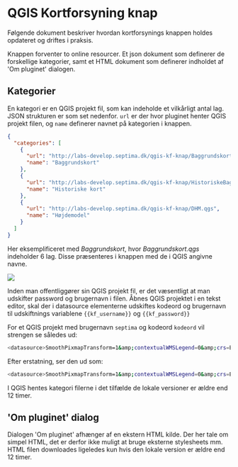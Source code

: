 # QGIS Kortforsyning knap

Følgende dokument beskriver hvordan kortforsynings knappen holdes opdateret og
driftes i praksis.

Knappen forventer to online resourcer. Et json dokument som definerer de
forskellige kategorier, samt et HTML dokument som definerer indholdet af 'Om
pluginet' dialogen.

## Kategorier

En kategori er en QGIS projekt fil, som kan indeholde et vilkårligt antal lag.
JSON strukturen er som set nedenfor. `url` er der hvor pluginet henter QGIS
projekt filen, og `name` definerer navnet på kategorien i knappen.

```json
{
  "categories": [
    {
      "url": "http://labs-develop.septima.dk/qgis-kf-knap/Baggrundskort.qgs",
      "name": "Baggrundskort"
    },
    {
      "url": "http://labs-develop.septima.dk/qgis-kf-knap/HistoriskeBaggrundskort.qgs",
      "name": "Historiske kort"
    },
    {
      "url": "http://labs-develop.septima.dk/qgis-kf-knap/DHM.qgs",
      "name": "Højdemodel"
    }
  ]
}
```

Her eksemplificeret med *Baggrundskort*, hvor *Baggrundskort.qgs* indeholder 6 lag. Disse præsenteres i knappen med de i QGIS angivne navne.

![](http://telling.xyz/uploads/NylmHU1Ffg.png)

Inden man offentliggører sin QGIS projekt fil, er det væsentligt at man udskifter password og brugernavn i filen. Åbnes QGIS projektet i en tekst editor, skal der i datasource elementerne udskiftes kodeord og brugernavn til udskiftnings variablene `{{kf_username}}` og `{{kf_password}}`

For et QGIS projekt med brugernavn `septima` og kodeord `kodeord` vil strengen se således ud:

```sh
<datasource>SmoothPixmapTransform=1&amp;contextualWMSLegend=0&amp;crs=EPSG:25832&amp;dpiMode=7&amp;featureCount=10&amp;format=image/jpeg&amp;layers=dtk_skaermkort_daempet&amp;styles=&amp;url=http://kortforsyningen.kms.dk/?servicename%3Dtopo_skaermkort%26client%3DQGIS%26version%3D1.1.1%26login%3Dseptima%26password%3Dkodeord</datasource>
```

Efter erstatning, ser den ud som:

```sh
<datasource>SmoothPixmapTransform=1&amp;contextualWMSLegend=0&amp;crs=EPSG:25832&amp;dpiMode=7&amp;featureCount=10&amp;format=image/jpeg&amp;layers=dtk_skaermkort_daempet&amp;styles=&amp;url=http://kortforsyningen.kms.dk/?servicename%3Dtopo_skaermkort%26client%3DQGIS%26version%3D1.1.1%26login%3D{{kf_username}}%26password%3D{{kf_password}}</datasource>
```

I QGIS hentes kategori filerne i det tilfælde de lokale versioner er ældre end 12 timer.

## 'Om pluginet' dialog

Dialogen 'Om pluginet' afhænger af en ekstern HTML kilde. Der her tale om simpel HTML, det er derfor ikke muligt at bruge eksterne stylesheets mm. HTML filen downloades ligeledes kun hvis den lokale version er ældre end 12 timer.
